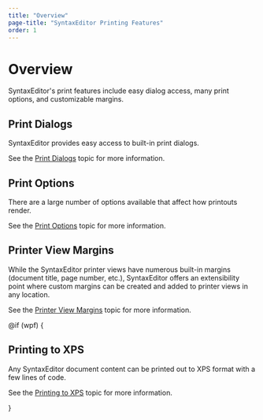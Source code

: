 ```yaml
---
title: "Overview"
page-title: "SyntaxEditor Printing Features"
order: 1
---
```

# Overview

SyntaxEditor's print features include easy dialog access, many print options, and customizable margins.

## Print Dialogs

SyntaxEditor provides easy access to built-in print dialogs.

See the [Print Dialogs](dialogs.md) topic for more information.

## Print Options

There are a large number of options available that affect how printouts render.

See the [Print Options](print-options.md) topic for more information.

## Printer View Margins

While the SyntaxEditor printer views have numerous built-in margins (document title, page number, etc.), SyntaxEditor offers an extensibility point where custom margins can be created and added to printer views in any location.

See the [Printer View Margins](printer-view-margins.md) topic for more information.

@if (wpf) {

## Printing to XPS

Any SyntaxEditor document content can be printed out to XPS format with a few lines of code.

See the [Printing to XPS](xps.md) topic for more information.

}
